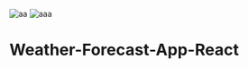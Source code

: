 ![aa](https://user-images.githubusercontent.com/88210205/166301459-e696969c-6ef7-45b1-b40f-a3a8f6a0f60b.PNG)
![aaa](https://user-images.githubusercontent.com/88210205/166301467-94b660bf-332e-456a-89fd-3ddbfcc8b88c.PNG)
# Weather-Forecast-App-React
